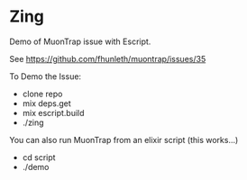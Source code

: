 # Zing

Demo of MuonTrap issue with Escript.

See https://github.com/fhunleth/muontrap/issues/35

To Demo the Issue:
- clone repo
- mix deps.get 
- mix escript.build
- ./zing

You can also run MuonTrap from an elixir script (this works...)
- cd script
- ./demo

